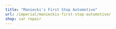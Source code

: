 ```yaml
---
title: "Maniecki's First Stop Automotive"
url: /imperial/manieckis-first-stop-automotive/
shop: car repair
---
```

